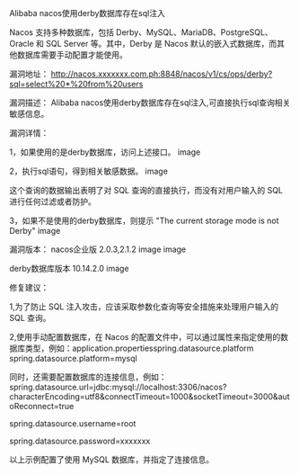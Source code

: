 Alibaba nacos使用derby数据库存在sql注入

Nacos 支持多种数据库，包括 Derby、MySQL、MariaDB、PostgreSQL、Oracle 和 SQL Server 等。其中，Derby 是 Nacos 默认的嵌入式数据库，而其他数据库需要手动配置才能使用。

漏洞地址： http://nacos.xxxxxxx.com.ph:8848/nacos/v1/cs/ops/derby?sql=select%20*%20from%20users

漏洞描述： Alibaba nacos使用derby数据库存在sql注入,可直接执行sql查询相关敏感信息。

漏洞详情：

1，如果使用的是derby数据库，访问上述接口。 image

2，执行sql语句，得到相关敏感数据。 image

这个查询的数据输出表明了对 SQL 查询的直接执行，而没有对用户输入的 SQL 进行任何过滤或者防护。

3，如果不是使用的derby数据库，则提示 "The current storage mode is not Derby" image

漏洞版本： nacos企业版 2.0.3,2.1.2 image image

derby数据库版本 10.14.2.0 image

修复建议：

1,为了防止 SQL 注入攻击，应该采取参数化查询等安全措施来处理用户输入的 SQL 查询。

2,使用手动配置数据库，在 Nacos 的配置文件中，可以通过属性来指定使用的数据库类型，例如：application.propertiesspring.datasource.platform spring.datasource.platform=mysql

同时，还需要配置数据库的连接信息，例如： spring.datasource.url=jdbc:mysql://localhost:3306/nacos?characterEncoding=utf8&connectTimeout=1000&socketTimeout=3000&autoReconnect=true

spring.datasource.username=root

spring.datasource.password=xxxxxxx

以上示例配置了使用 MySQL 数据库，并指定了连接信息。
